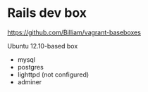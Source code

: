 # Rails dev box

https://github.com/Billiam/vagrant-baseboxes

Ubuntu 12.10-based box

 * mysql
 * postgres
 * lighttpd (not configured)
 * adminer
